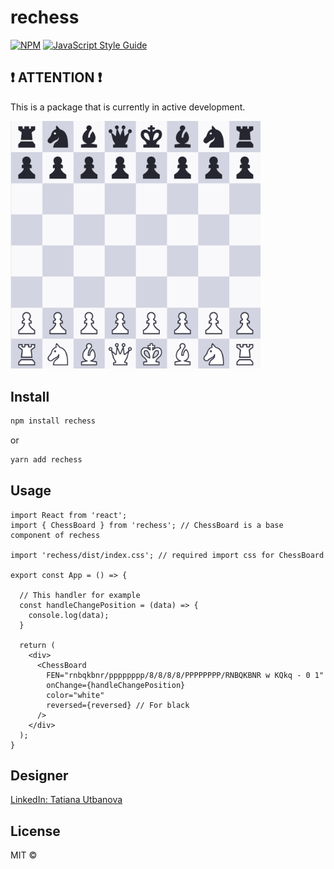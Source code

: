 # rechess

[![NPM](https://img.shields.io/npm/v/rechess.svg)](https://www.npmjs.com/package/react-chessboard-ui) [![JavaScript Style Guide](https://img.shields.io/badge/code_style-standard-brightgreen.svg)](https://standardjs.com)

## ❗️ ATTENTION ❗️
This is a package that is currently in active development.

<img src="./blob/ChessBoard.png?raw=true" width="400px">

## Install

```bash
npm install rechess
```

or

```bash
yarn add rechess
```

## Usage
```tsx
import React from 'react';
import { ChessBoard } from 'rechess'; // ChessBoard is a base component of rechess

import 'rechess/dist/index.css'; // required import css for ChessBoard

export const App = () => {

  // This handler for example 
  const handleChangePosition = (data) => {
    console.log(data);
  }

  return (
    <div>
      <ChessBoard 
        FEN="rnbqkbnr/pppppppp/8/8/8/8/PPPPPPPP/RNBQKBNR w KQkq - 0 1"
        onChange={handleChangePosition}
        color="white"
        reversed={reversed} // For black
      />
    </div>
  );
}
```

## Designer
[LinkedIn: Tatiana Utbanova](https://www.linkedin.com/in/tatiana-utbanova-6415b8271/)

## License

MIT © [](https://github.com/)